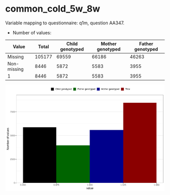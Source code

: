 # common_cold_5w_8w
Variable mapping to questionnaire: q1m, question AA347.
- Number of values:

| Value | Total | Child genotyped | Mother genotyped | Father genotyped |
| ----- | ----- | --------------- | ---------------- | ---------------- |
| Missing | 105177 | 69559 | 66186 | 46263 |
| Non-missing | 8446 | 5872 | 5583 | 3955 |
| 1 | 8446 | 5872 | 5583 | 3955 |



![](common_cold_5w_8w_n.png)



